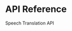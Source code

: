 <!-- 
NavPath: Microsoft Translator API/Speech Translation API
LinkLabel: API Reference
Weight: 170
ExternalLink: https://translatorapidocs-int.azurewebsites.net/speech-translate.html
-->

# API Reference
Speech Translation API
